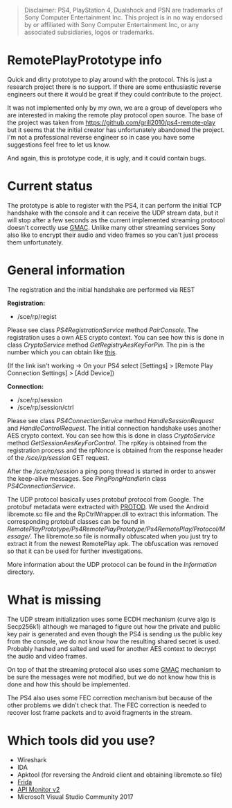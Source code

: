 > Disclaimer: PS4, PlayStation 4, Dualshock and PSN are trademarks of Sony Computer Entertainment Inc. This project is in no way endorsed by or affiliated with Sony Computer Entertainment Inc, or any associated subsidiaries, logos or trademarks.

# RemotePlayPrototype info

Quick and dirty prototype to play around with the protocol.
This is just a research project there is no support. If there are some enthusiastic reverse engineers out there it would be great if they could contribute to the project.

It was not implemented only by my own, we are a group of developers who are interested in making the remote play protocol open source. The base of the project was taken from https://github.com/grill2010/ps4-remote-play but it seems that the initial creator has unfortunately abandoned the project. I'm not a professional reverse engineer so in case you have some suggestions feel free to let us know.

And again, this is prototype code, it is ugly, and it could contain bugs.

# Current status

The prototype is able to register with the PS4, it can perform the initial TCP handshake with the console and it can receive the UDP stream data, but it will stop after a few seconds as the current implemented streaming protocol doesn't correctly use [GMAC](https://en.wikipedia.org/wiki/Galois/Counter_Mode). Unlike many other streaming services Sony also like to encrypt their audio and video frames so you can't just process them unfortunately.

# General information

The registration and the initial handshake are performed via REST

**Registration:**

- /sce/rp/regist

Please see class *PS4RegistrationService* method *PairConsole*.
The registration uses a own AES crypto context. You can see how this is done in class *CryptoService* method *GetRegistryAesKeyForPin*.
The pin is the number which you can obtain like [this](https://manuals.playstation.net/document/en/ps4/settings/adddevice.html).

(If the link isn't working -> On your PS4 select [Settings] > [Remote Play Connection Settings] > [Add Device])

**Connection:**

- /sce/rp/session
- /sce/rp/session/ctrl

Please see class *PS4ConnectionService* method *HandleSessionRequest* and *HandleControlRequest*.
The initial connection handshake uses another AES crypto context. You can see how this is done in class *CryptoService* method *GetSessionAesKeyForControl*. The rpKey is obtained from the registration process and the rpNonce is obtained from the response header of the */sce/rp/session* GET request.

After the */sce/rp/session* a ping pong thread is started in order to answer the keep-alive messages. See *PingPongHandler*in class *PS4ConnectionService*.

The UDP protocol basically uses protobuf protocol from Google. The protobuf metadata were extracted with [PROTOD](https://github.com/Manouchehri/Protod). We used the Android libremote.so file and the RpCtrlWrapper.dll to extract this information. The corresponding protobuf classes can be found in *RemotePlayPrototype/Ps4RemotePlayPrototype/Ps4RemotePlay/Protocol/Message/*. The libremote.so file is normally obfuscated when you just try to extract it from the newest RemotePlay apk. The obfuscation was removed so that it can be used for further investigations.

More information about the UDP protocol can be found in the *Information* directory.

# What is missing

The UDP stream initialization uses some ECDH mechanism (curve algo is Secp256k1) although we managed to figure out how the private and public key pair is generated and even though the PS4 is sending us the public key from the console, we do not know how the resulting shared secret is used. Probably hashed and salted and used for another AES context to decrypt the audio and video frames.

On top of that the streaming protocol also uses some [GMAC](https://en.wikipedia.org/wiki/Galois/Counter_Mode) mechanism to be sure the messages were not modified, but we do not know how this is done and how this should be implemented.

The PS4 also uses some FEC correction mechanism but because of the other problems we didn't check that. The FEC correction is needed to recover lost frame packets and to avoid fragments in the stream.

# Which tools did you use?

- Wireshark
- IDA
- Apktool (for reversing the Android client and obtaining libremote.so file)
- [Frida](https://www.frida.re/docs/functions/)
- [API Monitor v2](http://www.rohitab.com/apimonitor)
- Microsoft Visual Studio Community 2017
